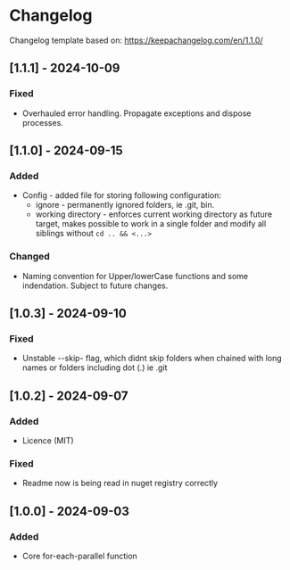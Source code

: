 # Changelog

Changelog template based on:
https://keepachangelog.com/en/1.1.0/

## [1.1.1] - 2024-10-09

### Fixed

- Overhauled error handling. Propagate exceptions and dispose processes.

## [1.1.0] - 2024-09-15

### Added

- Config - added file for storing following configuration:
  - ignore - permanently ignored folders, ie .git, bin.
  - working directory - enforces current working directory as future target, makes possible to work in a single folder and modify all siblings without `cd .. && <...>`

### Changed

- Naming convention for Upper/lowerCase functions and some indendation. Subject to future changes.

## [1.0.3] - 2024-09-10

### Fixed

- Unstable --skip- flag, which didnt skip folders when chained with long names or folders including dot (.) ie .git

## [1.0.2] - 2024-09-07

### Added

- Licence (MIT)

### Fixed

- Readme now is being read in nuget registry correctly

## [1.0.0] - 2024-09-03

### Added

- Core for-each-parallel function
